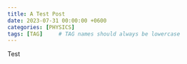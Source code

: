 ```yaml
---
title: A Test Post
date: 2023-07-31 00:00:00 +0600
categories: [PHYSICS]
tags: [TAG]     # TAG names should always be lowercase
---
```


Test